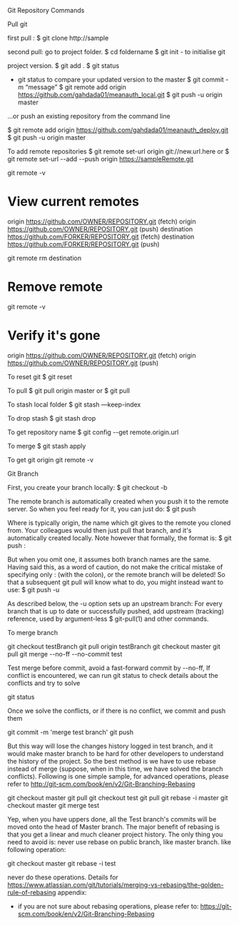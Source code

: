 Git Repository Commands

Pull git

first pull :
$ git clone http://sample

second pull:
go to project folder.
$ cd foldername
$ git init
	- to initialise git

project version.
$ git add .
$ git status
 - git status to compare your  updated version to the master 
$ git commit -m “message”
$ git remote add origin https://github.com/gahdada01/meanauth_local.git
$ git push -u origin master

…or push an existing repository from the command line

$ git remote add origin https://github.com/gahdada01/meanauth_deploy.git
$ git push -u origin master


To add remote repositories
$ git remote set-url origin git://new.url.here
or
$ git remote set-url --add --push origin https://sampleRemote.git

git remote -v
# View current remotes
origin  https://github.com/OWNER/REPOSITORY.git (fetch)
origin  https://github.com/OWNER/REPOSITORY.git (push)
destination  https://github.com/FORKER/REPOSITORY.git (fetch)
destination  https://github.com/FORKER/REPOSITORY.git (push)

git remote rm destination
# Remove remote
git remote -v
# Verify it's gone
origin  https://github.com/OWNER/REPOSITORY.git (fetch)
origin  https://github.com/OWNER/REPOSITORY.git (push)



To reset git
$ git reset

To pull
$ git pull origin master or $ git pull

To stash local folder
$ git stash —keep-index

To drop stash
$ git stash drop 

To get repository name
$ git config --get remote.origin.url

To merge
$ git stash apply

To get git origin
git remote -v


Git Branch

First, you create your branch locally:
$ git checkout -b <branch-name>

The remote branch is automatically created when you push it to the remote server. So when you feel ready for it, you can just do:
$ git push <remote-name> <branch-name>

Where <remote-name> is typically origin, the name which git gives to the remote you cloned from. Your colleagues would then just pull that branch, and it's automatically created locally.
Note however that formally, the format is:
$ git push <remote-name> <local-branch-name>:<remote-branch-name>

But when you omit one, it assumes both branch names are the same. Having said this, as a word of caution, do not make the critical mistake of specifying only :<remote-branch-name> (with the colon), or the remote branch will be deleted!
So that a subsequent git pull will know what to do, you might instead want to use:
$ git push -u <remote-name> <local-branch-name>

As described below, the -u option sets up an upstream branch:
For every branch that is up to date or successfully pushed, add upstream (tracking) reference, used by argument-less $ git-pull(1) and other commands.


To merge branch

git checkout testBranch
git pull origin testBranch
git checkout master
git pull
git merge --no-ff --no-commit test

Test merge before commit, avoid a fast-forward commit by --no-ff,
If conflict is encountered, we can run git status to check details about the conflicts and try to solve

git status

Once we solve the conflicts, or if there is no conflict, we commit and push them

git commit -m 'merge test branch'
git push

But this way will lose the changes history logged in test branch, and it would make master branch to be hard for other developers to understand the history of the project.
So the best method is we have to use rebase instead of merge (suppose, when in this time, we have solved the branch conflicts).
Following is one simple sample, for advanced operations, please refer to http://git-scm.com/book/en/v2/Git-Branching-Rebasing

git checkout master
git pull
git checkout test
git pull
git rebase -i master
git checkout master
git merge test

Yep, when you have uppers done, all the Test branch's commits will be moved onto the head of Master branch. The major benefit of rebasing is that you get a linear and much cleaner project history.
The only thing you need to avoid is: never use rebase on public branch, like master branch.
like following operation:

git checkout master
git rebase -i test

never do these operations.
Details for https://www.atlassian.com/git/tutorials/merging-vs-rebasing/the-golden-rule-of-rebasing
appendix:
* if you are not sure about rebasing operations, please refer to: https://git-scm.com/book/en/v2/Git-Branching-Rebasing


